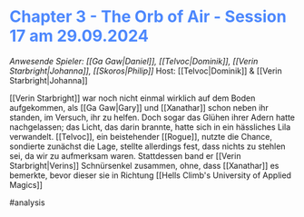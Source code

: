 # <font color = 4d88fd>Chapter 3 - The Orb of Air - Session 17 am 29.09.2024</font>

_Anwesende Spieler: [[Ga Gaw|Daniel]], [[Telvoc|Dominik]], [[Verin Starbright|Johanna]], [[Skoros|Philip]]_
Host: [[Telvoc|Dominik]] & [[Verin Starbright|Johanna]]

[[Verin Starbright]] war noch nicht einmal wirklich auf dem Boden aufgekommen, als [[Ga Gaw|Gary]] und [[Xanathar]] schon neben ihr standen, im Versuch, ihr zu helfen. Doch sogar das Glühen ihrer Adern hatte nachgelassen; das Licht, das darin brannte, hatte sich in ein hässliches Lila verwandelt. [[Telvoc]], ein beistehender [[Rogue]], nutzte die Chance, sondierte zunächst die Lage, stellte allerdings fest, dass nichts zu stehlen sei, da wir zu aufmerksam waren. Stattdessen band er [[Verin Starbright|Verins]] Schnürsenkel zusammen, ohne, dass [[Xanathar]] es bemerkte, bevor dieser sie in Richtung [[Hells Climb's University of Applied Magics]]

#analysis